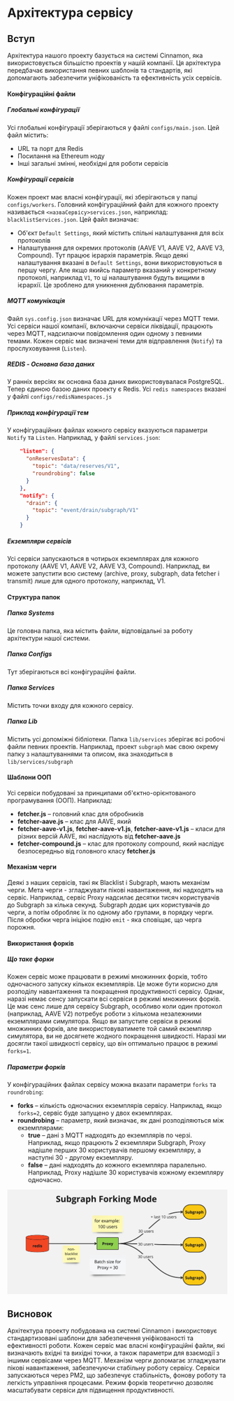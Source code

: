 # Архітектура сервісу

## Вступ

Архітектура нашого проекту базується на системі Cinnamon, яка використовується більшістю проектів у нашій компанії. Ця архітектура передбачає використання певних шаблонів та стандартів, які допомагають забезпечити уніфікованість та ефективність усіх сервісів.

#### Конфігураційні файли

##### Глобальні конфігурації

Усі глобальні конфігурації зберігаються у файлі `configs/main.json`. Цей файл містить:

- URL та порт для Redis
- Посилання на Ethereum ноду
- Інші загальні змінні, необхідні для роботи сервісів

##### Конфігурації сервісів

Кожен проект має власні конфігурації, які зберігаються у папці `configs/workers`. Головний конфігураційний файл для кожного проекту називається `<назваСервісу>services.json`, наприклад: `blacklistServices.json`. Цей файл визначає:

- Об'єкт `Default Settings`, який містить спільні налаштування для всіх протоколів
- Налаштування для окремих протоколів (AAVE V1, AAVE V2, AAVE V3, Compound). Тут працює ієрархія параметрів. Якщо деякі налаштування вказані в `Default Settings`, вони використовуються в першу чергу. Але якщо якийсь параметр вказаний у конкретному протоколі, наприклад `V1`, то ці налаштування будуть вищими в ієрархії. Це зроблено для уникнення дублювання параметрів.

##### MQTT комунікація

Файл `sys.config.json` визначає URL для комунікації через MQTT теми. Усі сервіси нашої компанії, включаючи сервіси ліквідації, працюють через MQTT, надсилаючи повідомлення один одному з певними темами. Кожен сервіс має визначені теми для відправлення (`Notify`) та прослуховування (`Listen`).

##### REDIS - Основна база даних

У ранніх версіях як основна база даних використовувалася PostgreSQL. Тепер єдиною базою даних проекту є Redis.
Усі `redis namespaces` вказані у файлі `configs/redisNamespaces.js`

##### Приклад конфігурації тем

У конфігураційних файлах кожного сервісу вказуються параметри `Notify` та `Listen`. Наприклад, у файлі `services.json`:

```json
    "listen": {
      "onReservesData": {
        "topic": "data/reserves/V1",
        "roundrobing": false
      }
    },
    "notify": {
      "drain": {
        "topic": "event/drain/subgraph/V1"
      }
    }
```

##### Екземпляри сервісів

Усі сервіси запускаються в чотирьох екземплярах для кожного протоколу (AAVE V1, AAVE V2, AAVE V3, Compound). Наприклад, ви можете запустити всю систему (archive, proxy, subgraph, data fetcher і transmit) лише для одного протоколу, наприклад, V1.

#### Структура папок

##### Папка Systems

Це головна папка, яка містить файли, відповідальні за роботу архітектури нашої системи.

##### Папка Configs

Тут зберігаються всі конфігураційні файли.

##### Папка Services

Містить точки входу для кожного сервісу.

##### Папка Lib

Містить усі допоміжні бібліотеки. Папка `lib/services` зберігає всі робочі файли певних проектів. Наприклад, проект `subgraph` має свою окрему папку з налаштуваннями та описом, яка знаходиться в `lib/services/subgraph`

#### Шаблони ООП

Усі сервіси побудовані за принципами об'єктно-орієнтованого програмування (ООП). Наприклад:

- **fetcher.js** – головний клас для обробників
- **fetcher-aave.js** – клас для AAVE, який
- **fetcher-aave-v1.js**, **fetcher-aave-v1.js**, **fetcher-aave-v1.js** – класи для різних версій AAVE, які наслідують від **fetcher-aave.js**
- **fetcher-compound.js** – клас для протоколу compound, який наслідує безпосередньо від головного класу **fetcher.js**

#### Механізм черги

Деякі з наших сервісів, такі як Blacklist і Subgraph, мають механізм черги. Мета черги - згладжувати пікові навантаження, які надходять на сервіс. Наприклад, сервіс Proxy надсилає десятки тисяч користувачів до Subgraph за кілька секунд. Subgraph додає цих користувачів до черги, а потім обробляє їх по одному або групами, в порядку черги. Після обробки черга ініціює подію `emit` - яка сповіщає, що черга порожня.

#### Використання форків

##### Що таке форки

Кожен сервіс може працювати в режимі множинних форків, тобто одночасного запуску кількох екземплярів. Це може бути корисно для розподілу навантаження та покращення продуктивності сервісу. Однак, наразі немає сенсу запускати всі сервіси в режимі множинних форків. Це має сенс лише для сервісу Subgraph, особливо коли один протокол (наприклад, AAVE V2) потребує роботи з кількома незалежними екземплярами симулятора. Якщо ви запустите сервіси в режимі множинних форків, але використовуватимете той самий екземпляр симулятора, ви не досягнете жодного покращення швидкості. Наразі ми досягли такої швидкості сервісу, що він оптимально працює в режимі `forks=1`.

##### Параметри форків

У конфігураційних файлах сервісу можна вказати параметри `forks` та `roundrobing`:

- **forks** – кількість одночасних екземплярів сервісу. Наприклад, якщо `forks=2`, сервіс буде запущено у двох екземплярах.
- **roundrobing** – параметр, який визначає, як дані розподіляються між екземплярами:
  - **true** – дані з MQTT надходять до екземплярів по черзі. Наприклад, якщо працюють 2 екземпляри Subgraph, Proxy надішле перших 30 користувачів першому екземпляру, а наступні 30 - другому екземпляру.
  - **false** – дані надходять до кожного екземпляра паралельно. Наприклад, Proxy надішле 30 користувачів кожному екземпляру одночасно.

![Режим форкінгу Cinamon](../images/forkingMode.jpg)

## Висновок

Архітектура проекту побудована на системі Cinnamon і використовує стандартизовані шаблони для забезпечення уніфікованості та ефективності роботи. Кожен сервіс має власні конфігураційні файли, які визначають вхідні та вихідні точки, а також параметри для взаємодії з іншими сервісами через MQTT. Механізм черги допомагає згладжувати пікові навантаження, забезпечуючи стабільну роботу сервісу. Сервіси запускаються через PM2, що забезпечує стабільність, фонову роботу та легкість управління процесами. Режим форків теоретично дозволяє масштабувати сервіси для підвищення продуктивності.
